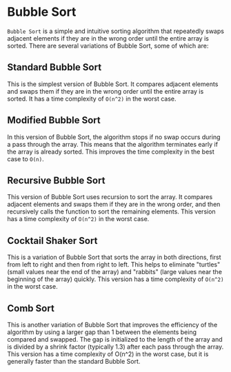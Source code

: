 # Bubble Sort
`Bubble Sort` is a simple and intuitive sorting algorithm that repeatedly swaps adjacent elements if they are in the wrong order until the entire array is sorted. There are several variations of Bubble Sort, some of which are:

## Standard Bubble Sort
This is the simplest version of Bubble Sort. It compares adjacent elements and swaps them if they are in the wrong order until the entire array is sorted. It has a time complexity of `O(n^2)` in the worst case.

## Modified Bubble Sort
In this version of Bubble Sort, the algorithm stops if no swap occurs during a pass through the array. This means that the algorithm terminates early if the array is already sorted. This improves the time complexity in the best case to `O(n)`.

## Recursive Bubble Sort
This version of Bubble Sort uses recursion to sort the array. It compares adjacent elements and swaps them if they are in the wrong order, and then recursively calls the function to sort the remaining elements. This version has a time complexity of `O(n^2)` in the worst case.

## Cocktail Shaker Sort
This is a variation of Bubble Sort that sorts the array in both directions, first from left to right and then from right to left. This helps to eliminate "turtles" (small values near the end of the array) and "rabbits" (large values near the beginning of the array) quickly. This version has a time complexity of `O(n^2)` in the worst case.

## Comb Sort
This is another variation of Bubble Sort that improves the efficiency of the algorithm by using a larger gap than 1 between the elements being compared and swapped. The gap is initialized to the length of the array and is divided by a shrink factor (typically 1.3) after each pass through the array. This version has a time complexity of O(n^2) in the worst case, but it is generally faster than the standard Bubble Sort.
